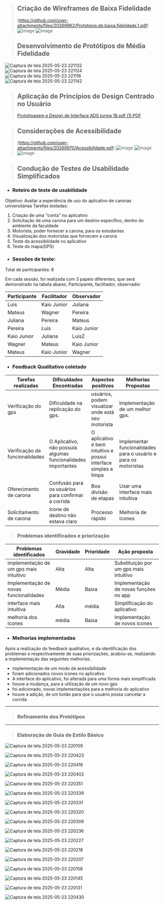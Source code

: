 > ## Criação de Wireframes de Baixa Fidelidade
> (https://github.com/user-attachments/files/20269962/Prototipos.de.baixa.fidelidade.1.pdf)
> ![image](https://github.com/user-attachments/assets/a43ad81c-26dc-448c-8d3a-0bd95a06c4b5)
> ![image](https://github.com/user-attachments/assets/ced2d32f-2ac5-496f-9eec-6cf7030037f3)

> ## Desenvolvimento de Protótipos de Média Fidelidade
![Captura de tela 2025-05-23 221132](https://github.com/user-attachments/assets/c91e09ca-6d49-444b-8a65-f83ff182dba5)
![Captura de tela 2025-05-23 221124](https://github.com/user-attachments/assets/4baf5591-f11e-43ce-ab49-4d7cecca4d6f)
![Captura de tela 2025-05-23 221116](https://github.com/user-attachments/assets/f0a9da1d-6462-4370-97ee-bbdd8146f385)
![Captura de tela 2025-05-23 221142](https://github.com/user-attachments/assets/d2f45466-bec8-46ad-a6b4-a96bcd48e060)

> ## Aplicação de Princípios de Design Centrado no Usuário
> [Prototipagem e Design de Interface ADS turma 1B.pdf (1).PDF](https://github.com/user-attachments/files/20419014/Prototipagem.e.Design.de.Interface.ADS.turma.1B.pdf.1.PDF)


> ## Considerações de Acessibilidade
>(https://github.com/user-attachments/files/20269970/Acessibilidade.pdf)
>![image](https://github.com/user-attachments/assets/6a7fb12b-604b-47e0-814b-af2eef1fab51)
![image](https://github.com/user-attachments/assets/bb5df134-5653-4529-b73a-f17d4d67462b)
![image](https://github.com/user-attachments/assets/ffacc491-5301-4f97-a836-ede09ec1d98e)
> 

> ## Condução de Testes de Usabilidade Simplificados 

* ### Roteiro de teste de usabilidade
Objetivo: Avaliar a experiência de uso do aplicativo de caronas universitárias
Tarefas testadas:
1. Criação de uma ‘’conta’’ no aplicativo
2. Solicitação de uma carona para um destino específico, dentro do ambiente da
faculdade
3. Motorista, poder fornecer a carona, para os estudantes
4. Visualização dos motoristas que fornecem a carona
5. Teste da acessibilidade no aplicativo
6. Teste do mapa(GPS)

   
* ### Sessões de teste:
Total de participantes: 8

Em cada sessão, foi realizada com 3 papeis diferentes, que será demonstrado na
tabela abaixo, Participante, facilitador, observador

|Participante | Facilitador | Observador |
| ----------- | ----------  | ---------- |
|Luis         |  Kaio Junior| Juliana |
|Mateus       |  Wagner     | Pereira |
|Juliana | Pereira| Mateus|
  |Pereira |Luis | Kaio Junior|
|Kaio Junior  | Juliana  | LuisZ
|Wagner |Mateus |Kaio Junior|
|Mateus |Kaio Junior |Wagner

* ### Feedback Qualitativo coletado
|Tarefas realizadas| Dificuldades Encontradas | Aspectos positivos | Melhorias Propostas|
| ----------------          | -----------------------  | -----------------  | -----------------  | 
|Verificação do gps | Dificuldade na replicação do gps.| usuários, podem visualizar onde está seu motorista | Implementação de um melhor gps.|
|Verificação de funcionalidades| O Aplicativo, não possuía algumas funcionalidades importantes |O aplicativo é bem intuitivo e possui interface simples e limpa |Implementar funcionalidades para o usuário e para os motoristas|
|Oferecimento de carona | Confusão para os usuários para confirmar a corrida | Boa divisão de etapas| Usar uma interface mais intuitiva|
|Solicitamento de carona| ícone de destino não estava claro| Processo rápido| Melhoria de ícones|

> ### Problemas identificados e priorização

|Problemas identificados                | Gravidade              | Prioridade   | Ação proposta|
| ----------------                      |  -------------------   | -----------  | -----------  |
|implementação de um gps mais intuitivo | Alta                   | Alta         | Substituição por um gps mais intuitivo|
|Implementação de novas funcionalidades | Média                  | Baixa        | Implementação de novas funções no app|
|interface mais intuitiva               | Alta                   | média        | Simplificação do aplicativo|
|melhoria dos ícones                    | média                  |Baixa         | Implementação de novos ícones|

* ### Melhorias implementadas
Após a realização do feedback qualitativo, e da identificação dos problemas e
respectivamente de suas priorizações, acabou-se, realizando a
implementação das seguintes melhorias.
- implementação de um modo de acessibilidade
- foram adicionados novos ícones no aplicativo
- A interface do aplicativo, foi alterada para uma forma mais simplificada
- houve a mudança, para a utilização de um novo gps
- foi adicionado, novas implementações para a melhoria do aplicativo
- houve a adição, de um botão para que o usuário possa cancelar a
corrida








 ______________

> ### Refinamento dos Protótipos
 ______________

> ### Elaboração de Guia de Estilo Básico

![Captura de tela 2025-05-23 220109](https://github.com/user-attachments/assets/e200bfe6-5cf7-41c7-8587-380e5c47bbee)

![Captura de tela 2025-05-23 220423](https://github.com/user-attachments/assets/2cab086f-613e-4772-86a5-36e5dccc3943)

![Captura de tela 2025-05-23 220416](https://github.com/user-attachments/assets/490c71f0-151f-44a0-8fb2-122c48e71dae)

![Captura de tela 2025-05-23 220402](https://github.com/user-attachments/assets/334898bd-d47e-4b96-b1c6-4e7bba13a95d)

![Captura de tela 2025-05-23 220351](https://github.com/user-attachments/assets/af3c5c55-da02-4e5f-b093-bff5375d797d)

![Captura de tela 2025-05-23 220339](https://github.com/user-attachments/assets/d23dfb45-072a-451b-bfb0-a0588e9a3e65)

![Captura de tela 2025-05-23 220331](https://github.com/user-attachments/assets/d1af2159-40d8-4c51-a769-4aec284dcbd3)

![Captura de tela 2025-05-23 220320](https://github.com/user-attachments/assets/916b59b5-9bea-48b3-b01f-3ada9c6f491e)

![Captura de tela 2025-05-23 220309](https://github.com/user-attachments/assets/18b9f181-2b15-4284-b0df-462736438a6c)

![Captura de tela 2025-05-23 220236](https://github.com/user-attachments/assets/cbad5fa9-c87f-4419-9a0e-a88e1a218baa)

![Captura de tela 2025-05-23 220227](https://github.com/user-attachments/assets/bafa030c-6620-46ca-9b14-7edafc24aa28)

![Captura de tela 2025-05-23 220218](https://github.com/user-attachments/assets/3142f5dc-a1b5-4e4d-8f8b-2ccdf753c570)

![Captura de tela 2025-05-23 220207](https://github.com/user-attachments/assets/59a3b316-a020-4bcf-8975-d3ebc5ce55e8)

![Captura de tela 2025-05-23 220158](https://github.com/user-attachments/assets/67bdc781-1b66-4bb2-990c-7ef6a385a653)

![Captura de tela 2025-05-23 220145](https://github.com/user-attachments/assets/3fb4d118-cf22-498c-92a5-7658cf130a30)

![Captura de tela 2025-05-23 220131](https://github.com/user-attachments/assets/fc58a1bf-b31d-4cb2-baf1-1ebb7736df8d)

![Captura de tela 2025-05-23 220430](https://github.com/user-attachments/assets/0046ed4e-6938-4762-ab01-51bf59189484)








